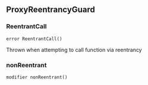 ## ProxyReentrancyGuard








### ReentrantCall

```solidity
error ReentrantCall()
```

Thrown when attempting to call function via reentrancy





### nonReentrant

```solidity
modifier nonReentrant()
```







